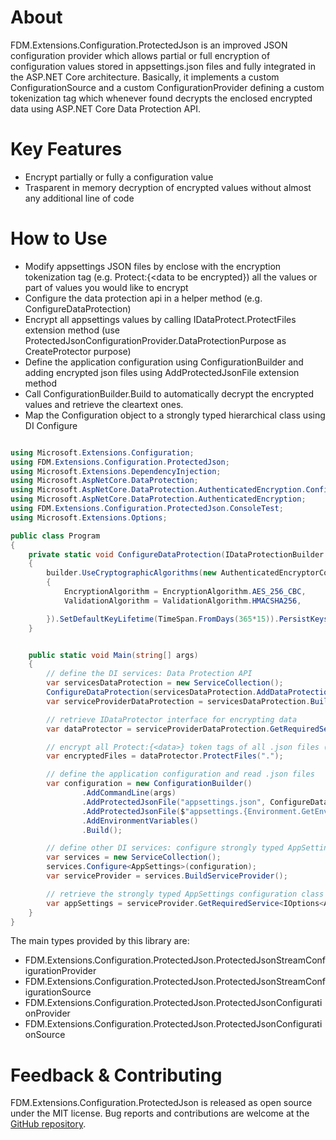 ﻿# About
FDM.Extensions.Configuration.ProtectedJson is an improved JSON configuration provider which allows partial or full encryption of configuration values stored in appsettings.json files and fully integrated in the ASP.NET Core architecture. Basically, it implements a custom ConfigurationSource and a custom ConfigurationProvider defining a custom tokenization tag which whenever found decrypts the enclosed encrypted data using ASP.NET Core Data Protection API.

# Key Features
- Encrypt partially or fully a configuration value
- Trasparent in memory decryption of encrypted values without almost any additional line of code

# How to Use

- Modify appsettings JSON files by enclose with the encryption tokenization tag (e.g. Protect:{<data to be encrypted}) all the values or part of values you would like to encrypt
- Configure the data protection api in a helper method (e.g. ConfigureDataProtection)
- Encrypt all appsettings values by calling IDataProtect.ProtectFiles extension method (use ProtectedJsonConfigurationProvider.DataProtectionPurpose as CreateProtector purpose)
- Define the application configuration using ConfigurationBuilder and adding encrypted json files using AddProtectedJsonFile extension method
- Call ConfigurationBuilder.Build to automatically decrypt the encrypted values and retrieve the cleartext ones.
- Map the Configuration object to a strongly typed hierarchical class using DI Configure

```csharp

using Microsoft.Extensions.Configuration;
using FDM.Extensions.Configuration.ProtectedJson;
using Microsoft.Extensions.DependencyInjection;
using Microsoft.AspNetCore.DataProtection;
using Microsoft.AspNetCore.DataProtection.AuthenticatedEncryption.ConfigurationModel;
using Microsoft.AspNetCore.DataProtection.AuthenticatedEncryption;
using FDM.Extensions.Configuration.ProtectedJson.ConsoleTest;
using Microsoft.Extensions.Options;

public class Program
{
    private static void ConfigureDataProtection(IDataProtectionBuilder builder)
    {
        builder.UseCryptographicAlgorithms(new AuthenticatedEncryptorConfiguration
        {
            EncryptionAlgorithm = EncryptionAlgorithm.AES_256_CBC,
            ValidationAlgorithm = ValidationAlgorithm.HMACSHA256,

        }).SetDefaultKeyLifetime(TimeSpan.FromDays(365*15)).PersistKeysToFileSystem(new DirectoryInfo("..\\..\\..\\Keys"));
    }


    public static void Main(string[] args)
    {
        // define the DI services: Data Protection API
        var servicesDataProtection = new ServiceCollection();
        ConfigureDataProtection(servicesDataProtection.AddDataProtection());
        var serviceProviderDataProtection = servicesDataProtection.BuildServiceProvider();

        // retrieve IDataProtector interface for encrypting data
        var dataProtector = serviceProviderDataProtection.GetRequiredService<IDataProtectionProvider>().CreateProtector(ProtectedJsonConfigurationProvider.DataProtectionPurpose);

        // encrypt all Protect:{<data>} token tags of all .json files (must be done before reading the configuration)
        var encryptedFiles = dataProtector.ProtectFiles(".");

        // define the application configuration and read .json files
        var configuration = new ConfigurationBuilder()
                .AddCommandLine(args)
                .AddProtectedJsonFile("appsettings.json", ConfigureDataProtection)
                .AddProtectedJsonFile($"appsettings.{Environment.GetEnvironmentVariable("DOTNETCORE_ENVIRONMENT")}.json", ConfigureDataProtection)
                .AddEnvironmentVariables()
                .Build();

        // define other DI services: configure strongly typed AppSettings configuration class (must be done after having read the configuration)
        var services = new ServiceCollection();
        services.Configure<AppSettings>(configuration);
        var serviceProvider = services.BuildServiceProvider();

        // retrieve the strongly typed AppSettings configuration class
        var appSettings = serviceProvider.GetRequiredService<IOptions<AppSettings>>().Value;
    }
}

```

The main types provided by this library are:

- FDM.Extensions.Configuration.ProtectedJson.ProtectedJsonStreamConfigurationProvider
- FDM.Extensions.Configuration.ProtectedJson.ProtectedJsonStreamConfigurationSource
- FDM.Extensions.Configuration.ProtectedJson.ProtectedJsonConfigurationProvider
- FDM.Extensions.Configuration.ProtectedJson.ProtectedJsonConfigurationSource

# Feedback & Contributing
FDM.Extensions.Configuration.ProtectedJson is released as open source under the MIT license. Bug reports and contributions are welcome at the [GitHub repository](https://github.com/fededim/FDM.Extensions.Configuration.ProtectedJson).